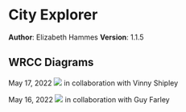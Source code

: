 # City Explorer

**Author**: Elizabeth Hammes
**Version**: 1.1.5

## WRCC Diagrams

May 17, 2022
![](/public/img/051722.jpeg) in collaboration with Vinny Shipley

May 16, 2022
![](/public/img/051622.jpeg) in collaboration with Guy Farley